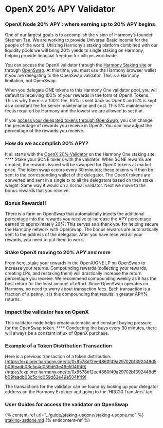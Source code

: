 # OpenX 20% APY Validator

### **OpenX Node 20% APY : where earning up to 20% APY begins**

One of our largest goals is to accomplish the vision of Harmony’s founder Stephen Tse. We are working to provide Universal Basic income for the people of the world. Utilizing Harmony’s staking platform combined with our liquidity pools we will bring 20% yields to single staking on Harmony, helping provide financial freedom for billions worldwide.

You can access the OpenX validator through the [Harmony Staking site](https://staking.harmony.one/validators/mainnet/one1j35d0vd4uzwffeawjjfukn8t9wjt8csungj0z0) or through [OpenSwap](../guide/staking-usdone/).  At this time, you must use the Harmony browser wallet if you are delegating to the OpenSwap validator.  This is a Harmony limitation, not OpenSwap.

When you delegate ONE tokens to this Harmony One validator pool, you will default to receiving 100% of your rewards in the form of OpenX Tokens.  This is why there is a 100% fee, 95% is sent back as OpenX and 5% is kept as a constant fee for server maintenance and cost.  This 5% maintenance fee is required by Harmony and the lowest we are allowed to set it at.&#x20;

If you [access your delegated tokens through OpenSwap](../guide/staking-usdone/updating-reward-ratio.md), you can change the percentage of rewards you receive in OpenX. You can now adjust the percentage of the rewards you receive.  &#x20;

### **How do we accomplish 20% APY?**

It all starts with the [OpenX 20% Validator](https://staking.harmony.one/validators/mainnet/one1j35d0vd4uzwffeawjjfukn8t9wjt8csungj0z0) on the Harmony One staking site.  ****  Stake your $ONE tokens with the validator.  When $ONE rewards are created, the rewards issued will be swapped for OpenX tokens at market price.  The token swap occurs every 30 minutes; these tokens will then be sent to the corresponding wallet of the delegator.  The OpenX tokens are converted and sent in a single tx to all the delegators based on their stake weight. Same way it would on a normal validator.  Next we move to the bonus rewards that you receive.

### **Bonus Rewards!!**

There is a farm on OpenSwap that automatically injects the additional percentage into the rewards you receive to increase the APY percentage earned to approximately 20%. This serves as a thank you for helping secure the Harmony network with OpenSwap. The bonus rewards are automatically sent to the address of the delegator. After you have received all your rewards, you need to put them to work.

### Stake OpenX moving to 20% APY and more

From here, stake your rewards in the OpenX/ONE LP on OpenSwap to increase your returns. Compounding rewards (collecting your rewards, creating LPs, and restaking them) will drastically increase the return percentage you receive. We recommend compounding weekly as it has the best return for the least amount of effort. Since OpenSwap operates on Harmony, no need to worry about transaction fees. Each transaction is a fraction of a penny. It is this compounding that results in greater APY% returns.

### **Impact the validator has on OpenX**

This validator node helps create automatic and constant buying pressure for the OpenSwap token.  ****  Conducting the buys every 30 minutes, there will always be a constant influx of OpenX purchase. &#x20;

### Example of a Token Distribution Transaction

Here is a previous transaction of a token distribution:\
[https://explorer.harmony.one/tx/0x8578df2ee4860f49a29702b1392448d5b09feadb03c5c4d059d63e49e504ff49](https://explorer.harmony.one/tx/0x8578df2ee4860f49a29702b1392448d5b09feadb03c5c4d059d63e49e504ff49)

The transactions for the validator can be found by looking up your delegator address on the Harmony Explorer and going to the 'HRC20 Transfers' tab.



### User Guides for access the validator on OpenSwap

{% content-ref url="../guide/staking-usdone/staking-usdone.md" %}
[staking-usdone.md](../guide/staking-usdone/staking-usdone.md)
{% endcontent-ref %}
